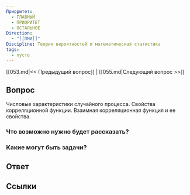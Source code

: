 ```yaml
---
Приоритет:
  - ГЛАВНЫЙ
  - ПРИОРИТЕТ
  - ОСТАЛЬНОЕ
Direction:
  - "[[ПМИ]]" 
Discipline: Теория вероятностей и математическая статистика 
tags:
  - пусто
---
```

[[053.md|<< Предыдущий вопрос]] | [[055.md|Следующий вопрос >>]]
## Вопрос

Числовые характеристики случайного процесса. Свойства корреляционной функции. Взаимная корреляционная функция и ее свойства.

### Что возможно нужно будет рассказать?

### Какие могут быть задачи?

## Ответ

## Ссылки
